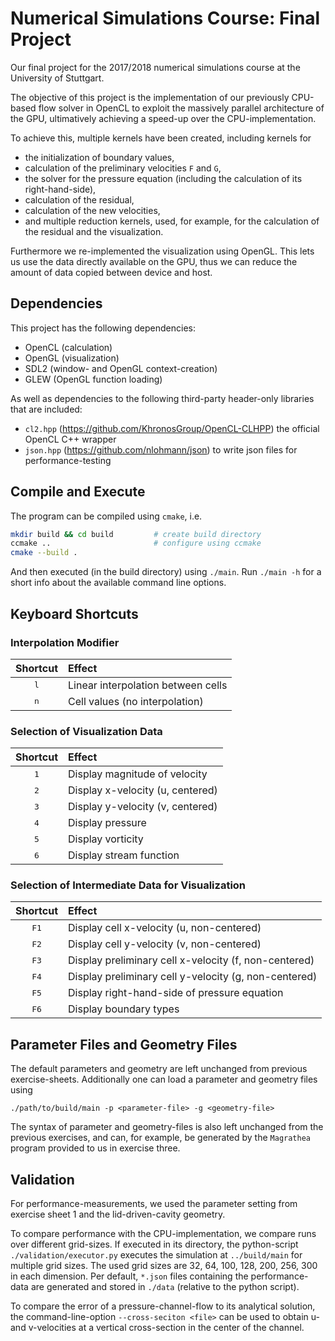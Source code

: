 # Numerical Simulations Course: Final Project

Our final project for the 2017/2018 numerical simulations course at the University of Stuttgart.

The objective of this project is the implementation of our previously CPU-based flow solver in OpenCL to exploit the massively parallel architecture of the GPU, ultimatively achieving a speed-up over the CPU-implementation.

To achieve this, multiple kernels have been created, including kernels for
- the initialization of boundary values,
- calculation of the preliminary velocities `F` and `G`,
- the solver for the pressure equation (including the calculation of its right-hand-side),
- calculation of the residual,
- calculation of the new velocities,
- and multiple reduction kernels, used, for example, for the calculation of the residual and the visualization.

Furthermore we re-implemented the visualization using OpenGL.
This lets us use the data directly available on the GPU, thus we can reduce the amount of data copied between device and host.


## Dependencies

This project has the following dependencies:
- OpenCL (calculation)
- OpenGL (visualization)
- SDL2 (window- and OpenGL context-creation)
- GLEW (OpenGL function loading)

As well as dependencies to the following third-party header-only libraries that are included:
- `cl2.hpp` (https://github.com/KhronosGroup/OpenCL-CLHPP) the official OpenCL C++ wrapper
- `json.hpp` (https://github.com/nlohmann/json) to write json files for performance-testing


## Compile and Execute

The program can be compiled using `cmake`, i.e.
```sh
mkdir build && cd build         # create build directory
ccmake ..                       # configure using ccmake
cmake --build .
```

And then executed (in the build directory) using `./main`.
Run `./main -h` for a short info about the available command line options.


## Keyboard Shortcuts

### Interpolation Modifier

| Shortcut      | Effect                             |
|:-------------:|:-----------------------------------|
| <kbd>l</kbd>  | Linear interpolation between cells |
| <kbd>n</kbd>  | Cell values (no interpolation)     |


### Selection of Visualization Data

| Shortcut      | Effect                           |
|:-------------:|:---------------------------------|
| <kbd>1</kbd>  | Display magnitude of velocity    |
| <kbd>2</kbd>  | Display x-velocity (u, centered) |
| <kbd>3</kbd>  | Display y-velocity (v, centered) |
| <kbd>4</kbd>  | Display pressure                 |
| <kbd>5</kbd>  | Display vorticity                |
| <kbd>6</kbd>  | Display stream function          |


### Selection of Intermediate Data for Visualization

| Shortcut       | Effect                                                |
|:--------------:|:------------------------------------------------------|
| <kbd>F1</kbd>  | Display cell x-velocity (u, non-centered)             |
| <kbd>F2</kbd>  | Display cell y-velocity (v, non-centered)             |
| <kbd>F3</kbd>  | Display preliminary cell x-velocity (f, non-centered) |
| <kbd>F4</kbd>  | Display preliminary cell y-velocity (g, non-centered) |
| <kbd>F5</kbd>  | Display right-hand-side of pressure equation          |
| <kbd>F6</kbd>  | Display boundary types                                |


## Parameter Files and Geometry Files

The default parameters and geometry are left unchanged from previous exercise-sheets.
Additionally one can load a parameter and geometry files using

```
./path/to/build/main -p <parameter-file> -g <geometry-file>
```

The syntax of parameter and geometry-files is also left unchanged from the previous exercises, and can, for example, be generated by the `Magrathea` program provided to us in exercise three.


## Validation

For performance-measurements, we used the parameter setting from exercise sheet 1 and the lid-driven-cavity geometry.

To compare performance with the CPU-implementation, we compare runs over different grid-sizes.
If executed in its directory, the python-script `./validation/executor.py` executes the simulation at `../build/main` for multiple grid sizes.
The used grid sizes are 32, 64, 100, 128, 200, 256, 300 in each dimension.
Per default, `*.json` files containing the performance-data are generated and stored in `./data` (relative to the python script).

To compare the error of a pressure-channel-flow to its analytical solution, the command-line-option `--cross-seciton <file>` can be used to obtain u- and v-velocities at a vertical cross-section in the center of the channel.
